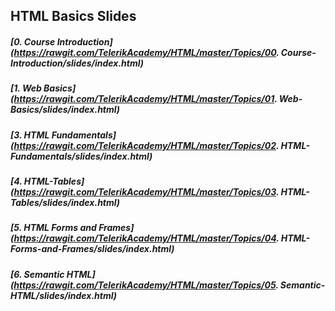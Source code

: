 ## HTML Basics Slides

##### [0. Course Introduction](https://rawgit.com/TelerikAcademy/HTML/master/Topics/00. Course-Introduction/slides/index.html)

##### [1. Web Basics](https://rawgit.com/TelerikAcademy/HTML/master/Topics/01. Web-Basics/slides/index.html)

##### [3. HTML Fundamentals](https://rawgit.com/TelerikAcademy/HTML/master/Topics/02. HTML-Fundamentals/slides/index.html)

##### [4. HTML-Tables](https://rawgit.com/TelerikAcademy/HTML/master/Topics/03. HTML-Tables/slides/index.html)

##### [5. HTML Forms and Frames](https://rawgit.com/TelerikAcademy/HTML/master/Topics/04. HTML-Forms-and-Frames/slides/index.html)

##### [6. Semantic HTML](https://rawgit.com/TelerikAcademy/HTML/master/Topics/05. Semantic-HTML/slides/index.html)

